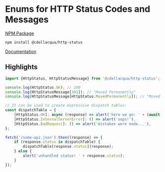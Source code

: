 # Enums for HTTP Status Codes and Messages

[NPM Package](https://www.npmjs.com/package/@cdellacqua/http-status)

`npm install @cdellacqua/http-status`

[Documentation](https://github.com/cdellacqua/http-status.js/blob/main/docs/README.md)

## Highlights

```js
import {HttpStatus, HttpStatusMessage} from '@cdellacqua/http-status';

console.log(HttpStatus.OK); // 200
console.log(HttpStatusMessage[301]); // "Moved Permanently"
console.log(HttpStatusMessage[HttpStatus.MovedPermanently]); // "Moved Permanently"

// It can be used to create expressive dispatch tables:
const dispatchTable = {
	[HttpStatus.OK]: async (response) => alert('here we go: ' + (await response.text())),
	[HttpStatus.InternalServerError]: () => alert('oops!'),
	[HttpStatus.BadRequest]: () => alert('mistakes were made...'),
};

fetch('/some-api.json').then((response) => {
	if (response.status in dispatchTable) {
		dispatchTable[response.status](response);
	} else {
		alert('unhandled status! ' + response.status);
	}
});

```
